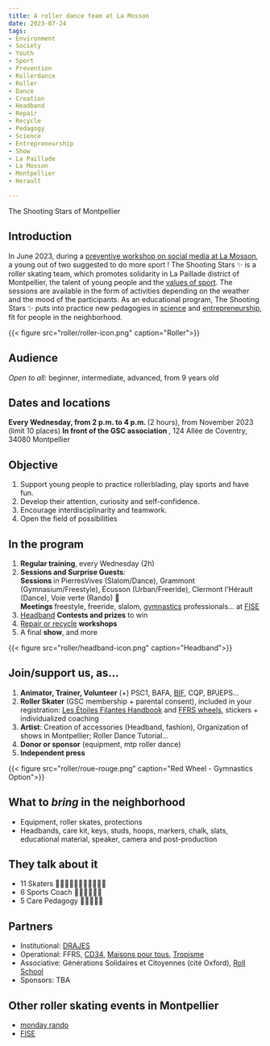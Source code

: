 ```yaml
---
title: A roller dance team at La Mosson
date: 2023-07-24
tags:
- Environment
- Society
- Youth
- Sport
- Prevention
- Rollerdance
- Roller
- Dance
- Creation
- Headband
- Repair
- Recycle
- Pedagogy
- Science
- Entrepreneurship
- Show
- La Paillade
- La Mosson
- Montpellier
- Herault

---
```


The Shooting Stars of Montpellier

<!--more-->

## Introduction

In June 2023, during a [preventive workshop on social media at La Mosson](https://www.mtpcours.fr/u/Temoignages-reseaux-sociaux-Montpellier-juin-2023.pdf), a young out of two suggested to do more sport ! The Shooting Stars ✨ is a roller skating team, which promotes solidarity in La Paillade district of Montpellier, the talent of young people and the [values of sport](https://ffroller-skateboard.fr/transduire-les-valeurs-du-roller-and-skateboard/). The sessions are available in the form of activities depending on the weather and the mood of the participants. As an educational program, The Shooting Stars ✨ puts into practice new pedagogies in [science](https://www.mtpcours.fr/u/Roller-Notions-scientifiques.pdf) and [entrepreneurship](https://www.mtpcours.fr/u/Les-Etoiles-de-la-Mosson-Montpellier-2028.pdf), fit for people in the neighborhood.

{{< figure src="roller/roller-icon.png" caption="Roller">}}

## Audience

<i>Open to all</i>: beginner, intermediate, advanced, from 9 years old

## Dates and locations

<b> Every Wednesday, from 2 p.m. to 4 p.m. </b> (2 hours), from November 2023 (limit 10 places)
<b> In front of the GSC association </b>, 124 Allée de Coventry, 34080 Montpellier

## Objective

1. Support young people to practice rollerblading, play sports and have fun.
2. Develop their attention, curiosity and self-confidence.
3. Encourage interdisciplinarity and teamwork.
4. Open the field of possibilities

## In the program

1. <b>Regular training</b>, every Wednesday (2h)
2. <b>Sessions and Surprise Guests</b>: <br>
<b> Sessions </b> in PierresVives (Slalom/Dance), Grammont (Gymnasium/Freestyle), Écusson (Urban/Freeride), Clermont l'Hérault (Dance), Voie verte (Rando) 🌸 <br>
<b> Meetings </b> freestyle, freeride, slalom, [gymnastics](https://ffroller-skateboard.fr/wp-admin/admin-ajax.php?juwpfisadmin=false&action=wpfd&task=file.download&wpfd_category_id=1134&wpfd_file_id=24696&token=&preview=1) professionals... at [FISE](https://www.fise.fr/en)
3. [Headband](https://www.mtpcours.fr/u/Concours-Creation-Bandeau.pdf) <b>Contests and prizes</b> to win
4. [Repair or recycle](https://www.mtpcours.fr/u/Roller-Reparation-Recup.pdf) <b>workshops</b>
5. A final <b>show</b>, and more

{{< figure src="roller/headband-icon.png" caption="Headband">}}

## Join/support us, as…

1. <b>Animator, Trainer, Volunteer</b> (+) PSC1, BAFA, [BIF](https://ffroller-skateboard.fr/bif-roller/), CQP, BPJEPS…
2. <b>Roller Skater</b> (GSC membership + parental consent), included in your registration: [Les Étoiles Filantes Handbook](https://www.mtpcours.fr/u/Les-Etoiles-de-la-Mosson-carnet-de-niveaux-roller.pdf) and [FFRS wheels](https://ffroller-skateboard.fr/les-roues/), stickers + individualized coaching
3. <b>Artist</b>: Creation of accessories (Headband, fashion), Organization of shows in Montpellier; Roller Dance Tutorial...
4. <b>Donor or sponsor</b> (equipment, mtp roller dance)
5. <b>Independent press</b>

{{< figure src="roller/roue-rouge.png" caption="Red Wheel - Gymnastics Option">}}

## What to <i>bring</i> in the neighborhood

- Equipment, roller skates, protections
- Headbands, care kit, keys, studs, hoops, markers, chalk, slats, educational material, speaker, camera and post-production

## They talk about it

- 11 Skaters 🔴🔴🔴🔴🔴🔵🔴🔴🔴🔵🔵
- 6 Sports Coach 🔴🔵🔴🔵🔴🔴
- 5 Care Pedagogy 🔴🔴🔴🔵🔴

## Partners
- Institutional: [DRAJES](https://www.ac-montpellier.fr/DRAJES-123047)
- Operational: FFRS, [CD34](https://ffrscd34.wixsite.com/herault-roller), [Maisons pour tous](https://www.montpellier.fr/3791-maisons-pour-tous.htm), [Tropisme](https://www.tropisme.coop/)
- Associative: Générations Solidaires et Citoyennes (cité Oxford), [Roll School](https://www.rollschool.net/)
- Sponsors: TBA

## Other roller skating events in Montpellier
- [monday rando](https://www.facebook.com/groups/758727760916523/)
- [FISE](https://www.fise.fr/en)